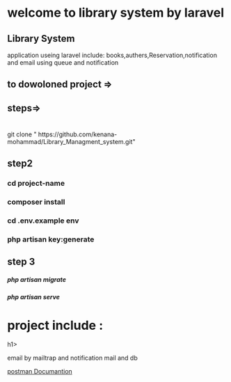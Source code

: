 <p align="center"><h1 color:red > welcome to library system by laravel</h1></p>



## Library System

  application useing laravel include:
  books,authers,Reservation,notification and email using queue and notification 
## to dowoloned project => 
## steps=>
#
<p> git clone " https://github.com/kenana-mohammad/Library_Managment_system.git"
 </p>

## step2
<h3>
    cd project-name
</h3>
<h3>
composer install</h3>
<h3>
    cd .env.example env</h3>
    
   <h3>  php artisan key:generate </h3>

## step 3
 <h5> php artisan migrate <h5>
<h5> php artisan serve <h5>
<h1>
    project include :</h1>h1><br><p> email by mailtrap 
    and notification mail and db </p> 


<a href="https://documenter.getpostman.com/view/30469576/2sA3JNa15x"> postman Documantion</a>


